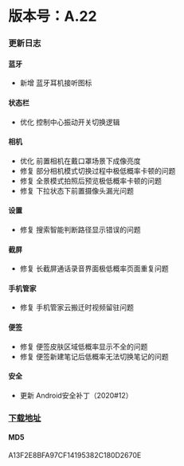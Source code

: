 # 版本号：A.22
### 更新日志
#### 蓝牙
- 新增 蓝牙耳机接听图标
#### 状态栏
- 优化 控制中心振动开关切换逻辑
#### 相机
- 优化 前置相机在戴口罩场景下成像亮度
- 修复 部分相机模式切换过程中极低概率卡顿的问题
- 修复 全景模式拍照后预览极低概率卡顿的问题
- 修复 下拉状态下前置摄像头漏光问题
#### 设置
- 修复 搜索智能判断路径显示错误的问题
#### 截屏
- 修复 长截屏通话录音界面极低概率页面重复问题
#### 手机管家
- 修复 手机管家云搬迁时视频留驻问题
#### 便签
- 修复 便签皮肤区域低概率显示不全的问题
- 修复 便签新建笔记后低概率无法切换笔记的问题
#### 安全
- 更新 Android安全补丁（2020#12）
### [下载地址](https://download.c.realme.com/osupdate/RMX2175_11_OTA_0220_all_q1GWHCosaxcd.ozip)

#### MD5
A13F2E8BFA97CF14195382C180D2670E
